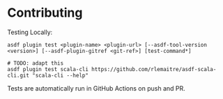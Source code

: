 # Contributing

Testing Locally:

```shell
asdf plugin test <plugin-name> <plugin-url> [--asdf-tool-version <version>] [--asdf-plugin-gitref <git-ref>] [test-command*]

# TODO: adapt this
asdf plugin test scala-cli https://github.com/rlemaitre/asdf-scala-cli.git "scala-cli --help"
```

Tests are automatically run in GitHub Actions on push and PR.
